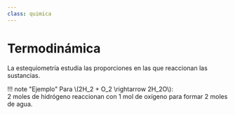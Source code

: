 ```yaml
---
class: quimica
---
```


# Termodinámica

La estequiometría estudia las proporciones en las que reaccionan las sustancias.

!!! note "Ejemplo"
    Para \\(2H_2 + O_2 \\rightarrow 2H_2O\\):  
    2 moles de hidrógeno reaccionan con 1 mol de oxígeno para formar 2 moles de agua.


